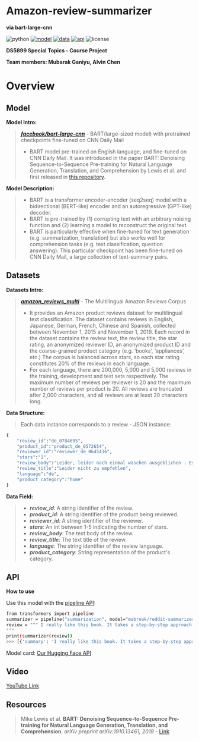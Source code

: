 # Amazon-review-summarizer
**via bart-large-cnn**

![python](https://img.shields.io/badge/Python-3.9.0%2B-blue)
[![model](https://img.shields.io/badge/model%20-%20Amazon%20Review-lightblue)]([https://huggingface.co/mabrouk/amazon-review-summarizer-bart](https://huggingface.co/facebook/bart-large-cnn?text=The+tower+is+324+metres+%281%2C063+ft%29+tall%2C+about+the+same+height+as+an+81-storey+building%2C+and+the+tallest+structure+in+Paris.+Its+base+is+square%2C+measuring+125+metres+%28410+ft%29+on+each+side.+During+its+construction%2C+the+Eiffel+Tower+surpassed+the+Washington+Monument+to+become+the+tallest+man-made+structure+in+the+world%2C+a+title+it+held+for+41+years+until+the+Chrysler+Building+in+New+York+City+was+finished+in+1930.+It+was+the+first+structure+to+reach+a+height+of+300+metres.+Due+to+the+addition+of+a+broadcasting+aerial+at+the+top+of+the+tower+in+1957%2C+it+is+now+taller+than+the+Chrysler+Building+by+5.2+metres+%2817+ft%29.+Excluding+transmitters%2C+the+Eiffel+Tower+is+the+second+tallest+free-standing+structure+in+France+after+the+Millau+Viaduct.))
[![data](https://img.shields.io/badge/Datasets-%20Amazon%20Review%20Corpus-orange)](https://huggingface.co/datasets/amazon_reviews_multi)
[![api](https://img.shields.io/badge/API-%20Amazon%20Review%20Summarizer-yellow)](https://huggingface.co/mabrouk/amazon-review-summarizer-bart)
![license](https://img.shields.io/badge/license-MIT-lightgreen)

**DS5899 Special Topics  - Course Project** 

**Team members: Mubarak Ganiyu, Alvin Chen**

# Overview
## Model
**Model Intro:** 
> **[_facebook/bart-large-cnn_](https://huggingface.co/facebook/bart-large-cnn?text=The+tower+is+324+metres+%281%2C063+ft%29+tall%2C+about+the+same+height+as+an+81-storey+building%2C+and+the+tallest+structure+in+Paris.+Its+base+is+square%2C+measuring+125+metres+%28410+ft%29+on+each+side.+During+its+construction%2C+the+Eiffel+Tower+surpassed+the+Washington+Monument+to+become+the+tallest+man-made+structure+in+the+world%2C+a+title+it+held+for+41+years+until+the+Chrysler+Building+in+New+York+City+was+finished+in+1930.+It+was+the+first+structure+to+reach+a+height+of+300+metres.+Due+to+the+addition+of+a+broadcasting+aerial+at+the+top+of+the+tower+in+1957%2C+it+is+now+taller+than+the+Chrysler+Building+by+5.2+metres+%2817+ft%29.+Excluding+transmitters%2C+the+Eiffel+Tower+is+the+second+tallest+free-standing+structure+in+France+after+the+Millau+Viaduct.)** - BART(large-sized model) with pretrained checkpoints fine-tuned on CNN Daily Mail
> - BART model pre-trained on English language, and fine-tuned on CNN Daily Mail. It was introduced in the paper BART: Denoising Sequence-to-Sequence Pre-training for Natural Language Generation, Translation, and Comprehension by Lewis et al. and first released in [this repository](https://github.com/pytorch/fairseq/tree/master/examples/bart).

**Model Description:**
> - BART is a transformer encoder-encoder (seq2seq) model with a bidirectional (BERT-like) encoder and an autoregressive (GPT-like) decoder. 
> - BART is pre-trained by (1) corrupting text with an arbitrary noising function and (2) learning a model to reconstruct the original text.
> - BART is particularly effective when fine-tuned for text generation (e.g. summarization, translation) but also works well for comprehension tasks (e.g. text classification, question answering). This particular checkpoint has been fine-tuned on CNN Daily Mail, a large collection of text-summary pairs.

## Datasets
**Datasets Intro:**
> **[_amazon_reviews_multi_](https://huggingface.co/datasets/amazon_reviews_multi)** - The Multilingual Amazon Reviews Corpus
> - It provides an Amazon product reviews dataset for multilingual text classification. The dataset contains reviews in English, Japanese, German, French, Chinese and Spanish, collected between November 1, 2015 and November 1, 2019. Each record in the dataset contains the review text, the review title, the star rating, an anonymized reviewer ID, an anonymized product ID and the coarse-grained product category (e.g. ‘books’, ‘appliances’, etc.) The corpus is balanced across stars, so each star rating constitutes 20% of the reviews in each language.
> - For each language, there are 200,000, 5,000 and 5,000 reviews in the training, development and test sets respectively. The maximum number of reviews per reviewer is 20 and the maximum number of reviews per product is 20. All reviews are truncated after 2,000 characters, and all reviews are at least 20 characters long.

**Data Structure:**
> Each data instance corresponds to a review - JSON instance:
```bash
{
    "review_id":"de_0784695",
    "product_id":"product_de_0572654",
    "reviewer_id":"reviewer_de_0645436",
    "stars":"1",
    "review_body":"Leider, leider nach einmal waschen ausgeblichen . Es sieht super h\u00fcbsch aus , nur leider stinkt es ganz schrecklich und ein Waschgang in der Maschine ist notwendig ! Nach einem mal waschen sah es aus als w\u00e4re es 10 Jahre alt und hatte 1000 e von Waschg\u00e4ngen hinter sich :( echt schade !",
    "review_title":"Leider nicht zu empfehlen",
    "language":"de",
    "product_category":"home"
}

```

**Data Field:**
> - _**review_id**_: A string identifier of the review.
> - _**product_id**_: A string identifier of the product being reviewed.
> - _**reviewer_id**:_ A string identifier of the reviewer.
> - _**stars**_: An int between 1-5 indicating the number of stars.
> - _**review_body**_: The text body of the review.
> - _**review_title**_: The text title of the review.
> - _**language**_: The string identifier of the review language.
> - _**product_category**_: String representation of the product's category.

## API
**How to use**

Use this model with the [pipeline API](https://huggingface.co/transformers/main_classes/pipelines.html):
```bash
from transformers import pipeline
summarizer = pipeline("summarization", model="mabrouk/reddit-summarizer-bart")
review = """ I really like this book. It takes a step-by-step approach to introduce the reader to the IBM Q Experience, to the basics underlying quantum computing, and to the reality of the noise involved in the current machines. This introduction is technical and shows the user how to use the IBM system either directly through the GUI on their website or by running Python code on one's own machine. The text provides examples of small exercises to try and stimulates ideas of new things to try. The IBM Q Exp Qiskit software modules are identified and introduced - Terra, Aer, Ignis, and Aqua, as well as the backends that one can choose to do the computing. The book ends with two great chapters on quantum algorithms.
"""
print(summarizer(review))
>>> [{'summary': 'I really like this book. It takes a step-by-step approach to introduce the reader to the IBM Q Experience, to the basics underlying quantum computing, and to the reality of the noise involved in the current machines. The book ends with two great ...'}]
```

Model card: [Our Hugging Face API](https://huggingface.co/mabrouk/amazon-review-summarizer-bart)

## Video
[YouTube Link](https://youtu.be/v7L6HpE_WTQ)

## Resources
> Mike Lewis et al. **BART: Denoising Sequence-to-Sequence Pre-training for Natural Language Generation, Translation, and Comprehension**. *arXiv preprint arXiv:1910.13461, 2019* - [Link](https://arxiv.org/abs/1910.13461)



